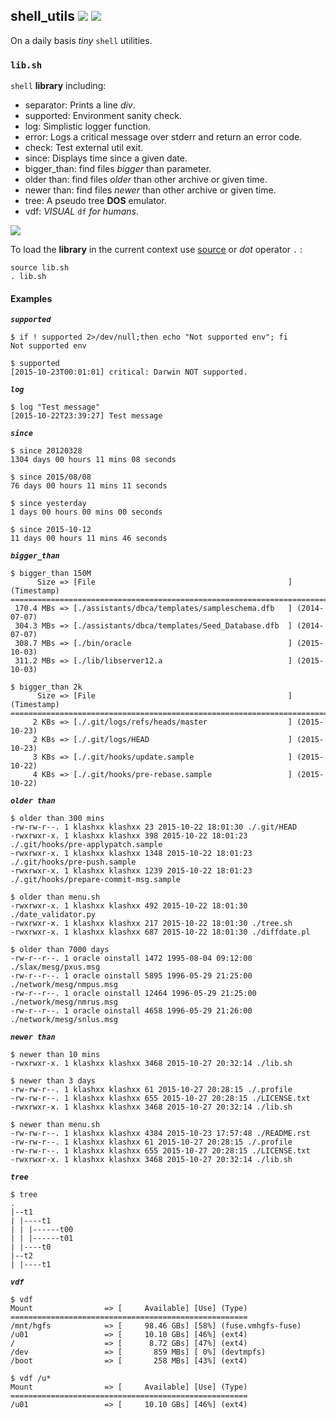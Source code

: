 ## shell_utils [![][license-svg]][license-url] [![][bash-svg]][bash-url]

On a daily basis *tiny* `shell` utilities.


### `lib.sh`

`shell` **library** including:

* separator: Prints a line *div*.
* supported: Environment sanity check.
* log: Simplistic logger function.
* error: Logs a critical message over stderr and return an error code.
* check: Test external util exit.
* since: Displays time since a given date.
* bigger_than: find files *bigger* than parameter.
* older than: find files *older* than other archive or given time.
* newer than: find files *newer* than other archive or given time.
* tree: A pseudo tree **DOS** emulator.
* vdf: *VISUAL* `df` *for humans*.

[![][libdemo-img]][libdemo-url]

To load the **library** in the current context use
[source](https://en.wikipedia.org/wiki/Source_%28command%29) or *dot* operator ``.`` :

    source lib.sh
    . lib.sh

#### Examples

__*`supported`*__

    $ if ! supported 2>/dev/null;then echo "Not supported env"; fi
    Not supported env

    $ supported
    [2015-10-23T00:01:01] critical: Darwin NOT supported.

__*`log`*__

    $ log "Test message"
    [2015-10-22T23:39:27] Test message

__*`since`*__

    $ since 20120328
    1304 days 00 hours 11 mins 08 seconds

    $ since 2015/08/08
    76 days 00 hours 11 mins 11 seconds

    $ since yesterday
    1 days 00 hours 00 mins 00 seconds

    $ since 2015-10-12
    11 days 00 hours 11 mins 46 seconds

__*`bigger_than`*__

    $ bigger_than 150M
          Size => [File                                           ] (Timestamp)
    ===========================================================================
     170.4 MBs => [./assistants/dbca/templates/sampleschema.dfb   ] (2014-07-07)
     304.3 MBs => [./assistants/dbca/templates/Seed_Database.dfb  ] (2014-07-07)
     308.7 MBs => [./bin/oracle                                   ] (2015-10-03)
     311.2 MBs => [./lib/libserver12.a                            ] (2015-10-03)

    $ bigger_than 2k
          Size => [File                                           ] (Timestamp)
    ===========================================================================
         2 KBs => [./.git/logs/refs/heads/master                  ] (2015-10-23)
         2 KBs => [./.git/logs/HEAD                               ] (2015-10-23)
         3 KBs => [./.git/hooks/update.sample                     ] (2015-10-22)
         4 KBs => [./.git/hooks/pre-rebase.sample                 ] (2015-10-22)

__*`older than`*__

    $ older than 300 mins
    -rw-rw-r--. 1 klashxx klashxx 23 2015-10-22 18:01:30 ./.git/HEAD
    -rwxrwxr-x. 1 klashxx klashxx 398 2015-10-22 18:01:23 ./.git/hooks/pre-applypatch.sample
    -rwxrwxr-x. 1 klashxx klashxx 1348 2015-10-22 18:01:23 ./.git/hooks/pre-push.sample
    -rwxrwxr-x. 1 klashxx klashxx 1239 2015-10-22 18:01:23 ./.git/hooks/prepare-commit-msg.sample

    $ older than menu.sh
    -rwxrwxr-x. 1 klashxx klashxx 492 2015-10-22 18:01:30 ./date_validator.py
    -rwxrwxr-x. 1 klashxx klashxx 217 2015-10-22 18:01:30 ./tree.sh
    -rwxrwxr-x. 1 klashxx klashxx 687 2015-10-22 18:01:30 ./diffdate.pl

    $ older than 7000 days
    -rw-r--r--. 1 oracle oinstall 1472 1995-08-04 09:12:00 ./slax/mesg/pxus.msg
    -rw-r--r--. 1 oracle oinstall 5895 1996-05-29 21:25:00 ./network/mesg/nmpus.msg
    -rw-r--r--. 1 oracle oinstall 12464 1996-05-29 21:25:00 ./network/mesg/nmrus.msg
    -rw-r--r--. 1 oracle oinstall 4658 1996-05-29 21:26:00 ./network/mesg/snlus.msg

__*`newer than`*__

    $ newer than 10 mins
    -rwxrwxr-x. 1 klashxx klashxx 3468 2015-10-27 20:32:14 ./lib.sh

    $ newer than 3 days
    -rw-rw-r--. 1 klashxx klashxx 61 2015-10-27 20:28:15 ./.profile
    -rw-rw-r--. 1 klashxx klashxx 655 2015-10-27 20:28:15 ./LICENSE.txt
    -rwxrwxr-x. 1 klashxx klashxx 3468 2015-10-27 20:32:14 ./lib.sh

    $ newer than menu.sh
    -rw-rw-r--. 1 klashxx klashxx 4384 2015-10-23 17:57:48 ./README.rst
    -rw-rw-r--. 1 klashxx klashxx 61 2015-10-27 20:28:15 ./.profile
    -rw-rw-r--. 1 klashxx klashxx 655 2015-10-27 20:28:15 ./LICENSE.txt
    -rwxrwxr-x. 1 klashxx klashxx 3468 2015-10-27 20:32:14 ./lib.sh

__*`tree`*__

    $ tree
    .
    |--t1
    | |----t1
    | | |------t00
    | | |------t01
    | |----t0
    |--t2
    | |----t1

__*`vdf`*__

    $ vdf
    Mount                => [     Available] [Use] (Type)
    =====================================================
    /mnt/hgfs            => [     98.46 GBs] [58%] (fuse.vmhgfs-fuse)
    /u01                 => [     10.10 GBs] [46%] (ext4)
    /                    => [      8.72 GBs] [47%] (ext4)
    /dev                 => [       859 MBs] [ 0%] (devtmpfs)
    /boot                => [       258 MBs] [43%] (ext4)

    $ vdf /u*
    Mount                => [     Available] [Use] (Type)
    =====================================================
    /u01                 => [     10.10 GBs] [46%] (ext4)


[license-url]: https://github.com/klashxx/shell_utils/blob/master/LICENSE.txt
[license-svg]: https://img.shields.io/badge/license-GPLv3-red.svg
[bash-url]: https://www.gnu.org/software/bash/
[bash-svg]: https://img.shields.io/badge/bash-4.2.47_tested-brightgreen.svg
[libdemo-url]: https://github.com/klashxx/shell_utils
[libdemo-img]: https://github.com/klashxx/shell_utils/blob/master/demo.gif

